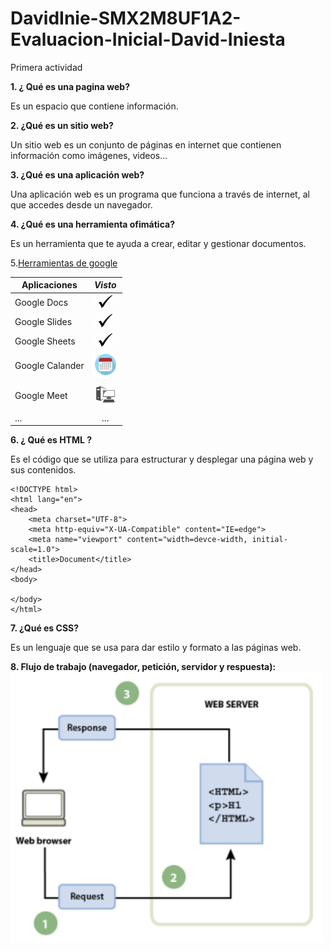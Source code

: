 # DavidInie-SMX2M8UF1A2-Evaluacion-Inicial-David-Iniesta
Primera actividad

__1. ¿ Qué es una pagina web?__

Es un espacio que contiene información.

__2. ¿Qué es un sitio web?__

Un sitio web es un conjunto de páginas en internet que contienen información como imágenes, videos...

__3. ¿Qué es una aplicación web?__

Una aplicación web es un programa que funciona a través de internet, al que accedes desde un navegador.

__4. ¿Qué es una herramienta ofimática?__

Es un herramienta que te ayuda a crear, editar y gestionar documentos.

5.[Herramientas de google](https://www.google.com/intl/es-419/chrome/browser-tools/ "Herramientas de google")

|__Aplicaciones__|**_Visto_** |
|-----------|:----------:|
|Google Docs |<img src="https://github.com/DavidInie/DavidInie-SMX2M8UF1A2-Evaluacion-Inicial-David-Iniesta/blob/main/VIsto.jpeg" alt="Visto" width="40"/>|
|Google Slides |<img src="https://github.com/DavidInie/DavidInie-SMX2M8UF1A2-Evaluacion-Inicial-David-Iniesta/blob/main/VIsto.jpeg" alt="Visto" width="40"/>|
|Google Sheets |<img src="https://github.com/DavidInie/DavidInie-SMX2M8UF1A2-Evaluacion-Inicial-David-Iniesta/blob/main/VIsto.jpeg" alt="Visto" width="40"/>|
|Google Calander|<img src="https://github.com/DavidInie/DavidInie-SMX2M8UF1A2-Evaluacion-Inicial-David-Iniesta/blob/main/R.png" alt="Calendario" width="40"/>|
|Google Meet|<img src="https://github.com/DavidInie/DavidInie-SMX2M8UF1A2-Evaluacion-Inicial-David-Iniesta/blob/main/OIP.jpeg" alt="Ordenador" width="40"/>|
|...|...|


__6. ¿ Qué es __HTML__ ?__

Es el código que se utiliza para estructurar y desplegar una página web y sus contenidos. 

```
<!DOCTYPE html>
<html lang="en">
<head>
    <meta charset="UTF-8">
    <meta http-equiv="X-UA-Compatible" content="IE=edge">
    <meta name="viewport" content="width=devce-width, initial-scale=1.0">
    <title>Document</title>
</head>
<body>

</body>
</html>
```


__7. ¿Qué es CSS?__

Es un lenguaje que se usa para dar estilo y formato a las páginas web. 

__8. Flujo de trabajo (navegador, petición, servidor y respuesta):__
<img src="https://github.com/DavidInie/DavidInie-SMX2M8UF1A2-Evaluacion-Inicial-David-Iniesta/blob/main/Captura%20de%20pantalla%202024-09-26%20122341.png" alt="Visto" width="500"/>









